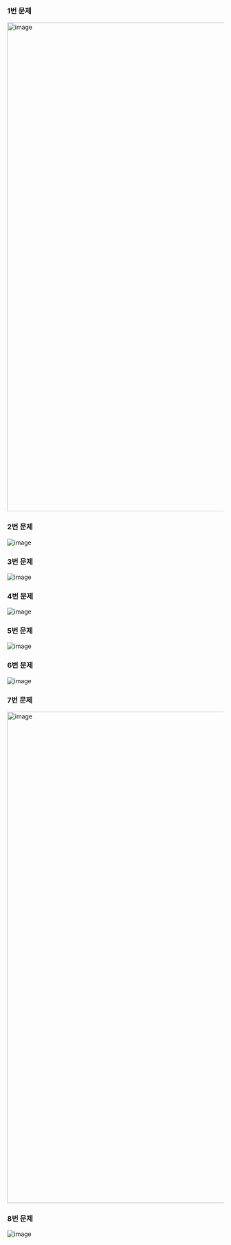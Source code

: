 ### 1번 문제
<img width="1133" alt="image" src="https://user-images.githubusercontent.com/53300830/193456467-ad6f003a-1d38-4f25-8618-63a620ed7068.png">

### 2번 문제
![image](https://user-images.githubusercontent.com/53300830/193597950-484b1341-098d-4f0e-bb46-97788047a6b1.png)

### 3번 문제
![image](https://user-images.githubusercontent.com/53300830/193874785-1cf0445c-b5be-41a9-9578-da9bb8efa4da.png)

### 4번 문제
![image](https://user-images.githubusercontent.com/53300830/194377976-689a9ead-cc0d-48ac-8b48-206b665ec5dc.png)

### 5번 문제
![image](https://user-images.githubusercontent.com/53300830/194583299-fbec64a3-e977-4b85-9e33-b978ce4971bb.png)

### 6번 문제
![image](https://user-images.githubusercontent.com/53300830/194706610-7790f3c6-7764-4de8-bb77-927d8bc6939b.png)

### 7번 문제
<img width="1139" alt="image" src="https://user-images.githubusercontent.com/53300830/194881184-d229ed35-9d03-4f45-88e3-3b26e07e7635.png">

### 8번 문제
![image](https://user-images.githubusercontent.com/53300830/195144463-630360c0-e3e3-4980-8952-70aafd298304.png)